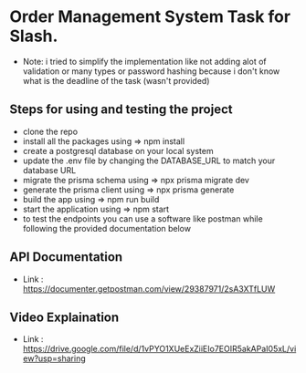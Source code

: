 # Order Management System Task for Slash.

- Note: i tried to simplify the implementation like not adding alot of validation or many types or password hashing because i don't know what is the deadline of the task (wasn't provided)

## Steps for using and testing the project

- clone the repo
- install all the packages using => npm install
- create a postgresql database on your local system
- update the .env file by changing the DATABASE_URL to match your database URL
- migrate the prisma schema using => npx prisma migrate dev
- generate the prisma client using => npx prisma generate
- build the app using => npm run build
- start the application using => npm start
- to test the endpoints you can use a software like postman while following the provided documentation below

## API Documentation

- Link : https://documenter.getpostman.com/view/29387971/2sA3XTfLUW

## Video Explaination

- Link : https://drive.google.com/file/d/1vPYO1XUeExZiiEIo7EOIR5akAPaI05xL/view?usp=sharing
